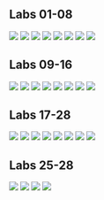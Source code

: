## Labs 01-08

![](https://img.shields.io/badge/Lab01-NA-lightgrey.svg)
![](https://img.shields.io/badge/Lab02-NA-lightgrey.svg)
![](https://img.shields.io/badge/Lab03-NA-lightgrey.svg)
![](https://img.shields.io/badge/Lab04-NA-lightgrey.svg)
![](https://img.shields.io/badge/Lab05-NA-lightgrey.svg)
![](https://img.shields.io/badge/Lab06-NA-lightgrey.svg)
![](https://img.shields.io/badge/Lab07-NA-lightgrey.svg)
![](https://img.shields.io/badge/Lab08-NA-lightgrey.svg)

## Labs 09-16

![](https://img.shields.io/badge/Lab09-NA-lightgrey.svg)
![](https://img.shields.io/badge/Lab10-NA-lightgrey.svg)
![](https://img.shields.io/badge/Lab11-NA-lightgrey.svg)
![](https://img.shields.io/badge/Lab12-NA-lightgrey.svg)
![](https://img.shields.io/badge/Lab13-NA-lightgrey.svg)
![](https://img.shields.io/badge/Lab14-NA-lightgrey.svg)
![](https://img.shields.io/badge/Lab15-NA-lightgrey.svg)
![](https://img.shields.io/badge/Lab16-NA-lightgrey.svg)

## Labs 17-28

![](https://img.shields.io/badge/Lab17-NA-lightgrey.svg)
![](https://img.shields.io/badge/Lab18-NA-lightgrey.svg)
![](https://img.shields.io/badge/Lab19-NA-lightgrey.svg)
![](https://img.shields.io/badge/Lab20-NA-lightgrey.svg)
![](https://img.shields.io/badge/Lab21-NA-lightgrey.svg)
![](https://img.shields.io/badge/Lab22-NA-lightgrey.svg)
![](https://img.shields.io/badge/Lab23-NA-lightgrey.svg)
![](https://img.shields.io/badge/Lab24-NA-lightgrey.svg)

## Labs 25-28

![](https://img.shields.io/badge/Lab25-NA-lightgrey.svg)
![](https://img.shields.io/badge/Lab26-NA-lightgrey.svg)
![](https://img.shields.io/badge/Lab27-NA-lightgrey.svg)
![](https://img.shields.io/badge/Lab28-NA-lightgrey.svg)

